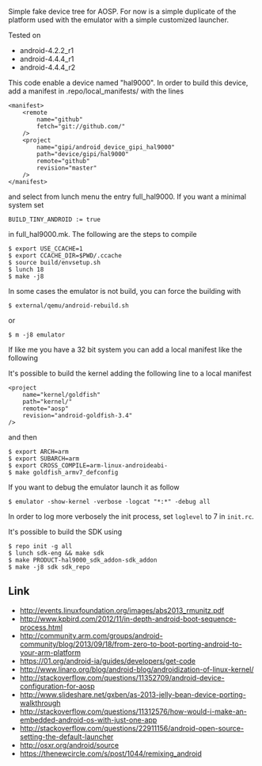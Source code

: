 Simple fake device tree for AOSP. For now is a simple
duplicate of the platform used with the emulator with a simple
customized launcher.

Tested on

 - android-4.2.2_r1
 - android-4.4.4_r1
 - android-4.4.4_r2

This code enable a device named "hal9000". In order to build
this device, add a manifest in .repo/local_manifests/ with the lines

    <manifest>
        <remote
            name="github"
            fetch="git://github.com/"
        />
        <project
            name="gipi/android_device_gipi_hal9000"
            path="device/gipi/hal9000"
            remote="github"
            revision="master"
        />
    </manifest>
    

and select from lunch menu the entry full_hal9000. If you want a minimal
system set

    BUILD_TINY_ANDROID := true
    
in full_hal9000.mk. The following are the steps to compile

    $ export USE_CCACHE=1
    $ export CCACHE_DIR=$PWD/.ccache
    $ source build/envsetup.sh
    $ lunch 18
    $ make -j8

In some cases the emulator is not build, you can force the building with

    $ external/qemu/android-rebuild.sh

or

    $ m -j8 emulator

If like me you have a 32 bit system you can add a local manifest
like the following


  <remove-project name="platform/prebuilts/gcc/linux-x86/arm/arm-linux-androideabi-4.6"/>
  <project
    path="prebuilts/gcc/linux-x86/arm/arm-linux-androideabi-4.6"
    name="yath/android_prebuilts_gcc_linux-x86-32_arm_arm-linux-androideabi-4.6"
    remote="github"
    revision="jellybean"
    />

It's possible to build the kernel adding the following line
to a local manifest

    <project
        name="kernel/goldfish"
        path="kernel/"
        remote="aosp"
        revision="android-goldfish-3.4"
    />

and then

    $ export ARCH=arm
    $ export SUBARCH=arm
    $ export CROSS_COMPILE=arm-linux-androideabi-
    $ make goldfish_armv7_defconfig

If you want to debug the emulator launch it as follow

    $ emulator -show-kernel -verbose -logcat "*:*" -debug all

In order to log more verbosely the init process, set ``loglevel`` to 7 in ``init.rc``.

It's possible to build the SDK using

    $ repo init -g all
    $ lunch sdk-eng && make sdk
    $ make PRODUCT-hal9000_sdk_addon-sdk_addon
    $ make -j8 sdk sdk_repo

Link
----

 - http://events.linuxfoundation.org/images/abs2013_rmunitz.pdf
 - http://www.kpbird.com/2012/11/in-depth-android-boot-sequence-process.html
 - http://community.arm.com/groups/android-community/blog/2013/09/18/from-zero-to-boot-porting-android-to-your-arm-platform
 - https://01.org/android-ia/guides/developers/get-code
 - http://www.linaro.org/blog/android-blog/androidization-of-linux-kernel/
 - http://stackoverflow.com/questions/11352709/android-device-configuration-for-aosp
 - http://www.slideshare.net/gxben/as-2013-jelly-bean-device-porting-walkthrough
 - http://stackoverflow.com/questions/11312576/how-would-i-make-an-embedded-android-os-with-just-one-app
 - http://stackoverflow.com/questions/22911156/android-open-source-setting-the-default-launcher
 - http://osxr.org/android/source
 - https://thenewcircle.com/s/post/1044/remixing_android
